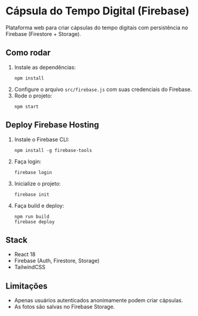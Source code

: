 # Cápsula do Tempo Digital (Firebase)

Plataforma web para criar cápsulas do tempo digitais com persistência no Firebase (Firestore + Storage).

## Como rodar
1. Instale as dependências:
   ```
   npm install
   ```
2. Configure o arquivo `src/firebase.js` com suas credenciais do Firebase.
3. Rode o projeto:
   ```
   npm start
   ```

## Deploy Firebase Hosting
1. Instale o Firebase CLI:
   ```
   npm install -g firebase-tools
   ```
2. Faça login:
   ```
   firebase login
   ```
3. Inicialize o projeto:
   ```
   firebase init
   ```
4. Faça build e deploy:
   ```
   npm run build
   firebase deploy
   ```

## Stack
- React 18
- Firebase (Auth, Firestore, Storage)
- TailwindCSS

## Limitações
- Apenas usuários autenticados anonimamente podem criar cápsulas.
- As fotos são salvas no Firebase Storage. 